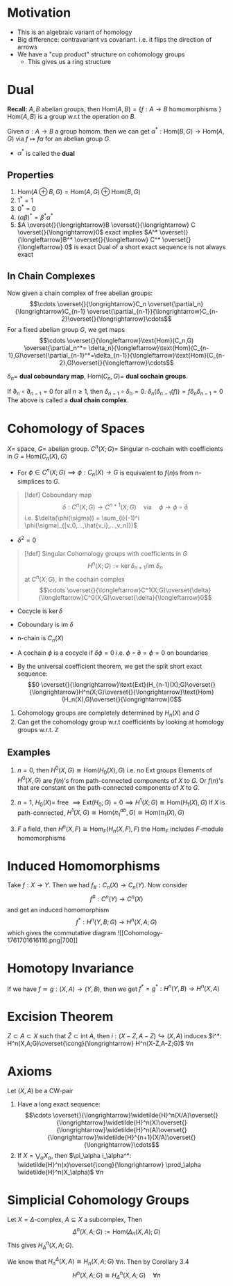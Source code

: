 # Motivation

- This is an algebraic variant of homology
- Big difference: contravariant vs covariant. i.e. it flips the direction of arrows
- We have a "cup product" structure on cohomology groups
	- This gives us a ring structure


# Dual

**Recall:** $A,B$ abelian groups, then $\text{Hom}(A,B) = \{f:A \to B \text{ homomorphisms }\}$
$\text{Hom}(A,B)$ is a group w.r.t the operation on $B$.

Given  $\alpha:A \to B$ a group homom. then we can get $\alpha^*: \text{Hom}(B,G) \to \text{Hom}(A,G)$ via $f \mapsto f\alpha$ for an abelian group $G$. 
- $\alpha^*$ is called the **dual** 

## Properties
1. $\text{Hom}(A \oplus B, G) = \text{Hom}(A,G) \oplus \text{Hom}(B,G)$ 
2. $1^* = 1$
3. $0^* = 0$
4. $(\alpha\beta)^* = \beta^*\alpha^*$
5. $A \overset{}{\longrightarrow}B \overset{}{\longrightarrow} C \overset{}{\longrightarrow}0$ exact implies $A^* \overset{}{\longleftarrow}B^* \overset{}{\longleftarrow} C^* \overset{}{\longleftarrow} 0$ is exact
	Dual of a short exact sequence is not always exact

## In Chain Complexes

Now given a chain complex of free abelian groups:
$$\cdots \overset{}{\longrightarrow}C_n \overset{\partial_n}{\longrightarrow}C_{n-1} \overset{\partial_{n-1}}{\longrightarrow}C_{n-2}\overset{}{\longrightarrow}\cdots$$
For a fixed abelian group $G$, we get maps 
$$\cdots \overset{}{\longleftarrow}\text{Hom}(C_n,G) \overset{\partial_n^*= \delta_n}{\longleftarrow}\text{Hom}(C_{n-1},G)\overset{\partial_{n-1}^*=\delta_{n-1}}{\longleftarrow}\text{Hom}(C_{n-2},G)\overset{}{\longleftarrow}\cdots$$

$\delta_n =$ **dual coboundary map**, $\text{Hom}(C_n,G)=$ **dual cochain groups**.

If $\partial_n \circ \partial_{n-1}=0$ for all $n\geq 1$, then $\delta_{n-1} \circ \delta_n = 0$.
$\delta_{n}(\delta_{n-1}(f)) = f \delta_n \delta_{n-1} = 0$ 
The above is called a **dual chain complex**.


# Cohomology of Spaces

$X =$ space,
$G =$ abelian group. 
$C^n(X;G)=$ Singular n-cochain with coefficients in $G$ = $\text{Hom}(C_n(X), G)$ 

- For $\phi \in C^n(X;G)\implies \phi : C_n(X) \to G$ is equivalent to $f(n)$s from n-simplices to $G$. 

>[!def] Coboundary map
>$$\delta: C^n(X;G)\to C^{n+1}(X;G) \quad\text{via}\quad\phi \to \phi \circ \partial$$
>i.e. $\delta(\phi(\sigma)) = \sum_{i}(-1)^i \phi(\sigma|_{[v_0,...,\hat{v_i},...,v_n]})$

- $\delta^2 = 0$

>[!def] Singular Cohomology groups with coefficients in $G$
>$$H^n(X;G):=\ker\delta_{n+1}/\text{im }\delta_{n}$$ at $C^n(X;G)$, in the cochain complex
>$$\cdots \overset{}{\longleftarrow}C^1(X;G)\overset{\delta}{\longleftarrow}C^0(X;G)\overset{\delta}{\longleftarrow}0$$
>

- Cocycle is $\ker \delta$
- Coboundary is $\text{im }\delta$
- n-chain is $C_n(X)$
- A cochain $\phi$ is a cocycle if $\delta\phi = 0$ i.e. $\phi \circ \partial = \phi = 0$ on boundaries

- By the universal coefficient theorem, we get the split short exact sequence:
  $$0 \overset{}{\longrightarrow}\text{Ext}(H_{n-1}(X);G)\overset{}{\longrightarrow}H^n(X;G)\overset{}{\longrightarrow}\text{Hom}(H_n(X),G)\overset{}{\longrightarrow}0$$
1. Cohomology groups are completely determined by $H_n(X)$ and $G$
2. Can get the cohomology group w.r.t coefficients by looking at homology groups w.r.t. $\mathbb{Z}$


## Examples 

1. $n=0$, then $H^{0}(X,G) \cong \text{Hom}(H_0(X),G)$ 
   i.e. no $\text{Ext}$ groups
   Elements of $H^0(X,G)$ are $f(n)$'s from path-connected components of $X$ to $G$. Or $f(n)$'s that are constant on the path-connected components of $X$ to $G$.

2. $n=1$, $H_0(X) =$ free $\implies \text{Ext}(H_0;G) = 0 \implies H^1(X;G)\cong \text{Hom}(H_1(X),G)$
   If $X$ is path-connected, $H^1(X,G)\cong \text{Hom}(\pi_1^{ab},G)\cong \text{Hom}(\pi_1(X),G)$

3. $F$ a field, then $H^n(X,F) \cong \text{Hom}_F(H_n(X,F),F)$ the $\text{Hom}_F$ includes $F$-module homomorphisms


# Induced Homomorphisms

Take $f:X \to Y$. Then we had $f_\#:C_n(X) \to C_n(Y)$. Now consider
$$f^\#: C^n(Y) \to C^n(X)$$
and get an induced homomorphism 
$$f^*: H^n(Y,B;G)\to H^n(X,A;G)$$
which gives the commutative diagram
![[Cohomology-1761701616116.png|700]]


# Homotopy Invariance

If we have $f \simeq g: (X,A)\to (Y,B)$, then we get $f^*=g^*: H^n(Y,B)\to H^n(X,A)$

# Excision Theorem

$Z \subset A \subset X$ such that $\bar{Z}\subset \text{int }A$, then 
$i:(X-Z,A-Z) \hookrightarrow(X,A)$ induces 
$i^*: H^n(X,A;G)\overset{\cong}{\longrightarrow} H^n(X-Z,A-Z;G)$  $\forall n$

# Axioms 
Let $(X,A)$ be a CW-pair

1. Have a long exact sequence:
   $$\cdots \overset{}{\longrightarrow}\widetilde{H}^n(X/A)\overset{}{\longrightarrow}\widetilde{H}^n(X)\overset{}{\longrightarrow}\widetilde{H}^n(A)\overset{}{\longrightarrow}\widetilde{H}^{n+1}(X/A)\overset{}{\longrightarrow}\cdots$$
2. If $X = \bigvee_\alpha X_\alpha$, then
   $\pi_\alpha i_\alpha^*: \widetilde{H}^n(x)\overset{\cong}{\longrightarrow} \prod_\alpha \widetilde{H}^n(X_\alpha)$  $\forall n$




# Simplicial Cohomology Groups

Let $X = \Delta$-complex, $A \subseteq X$ a subcomplex, Then 
$$\Delta^n(X,A;G):= \text{Hom}(\Delta_n(X,A);G)$$
This gives $H^{n}_\Delta(X,A;G)$.

We know that $H_n^\Delta(X,A)\cong H_n(X,A;G)$  $\forall n$.
Then by Corollary 3.4
$$H^n(X,A;G)\cong H_\Delta^n(X,A;G)\quad \forall n$$


